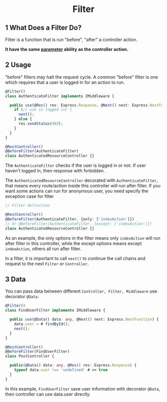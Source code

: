 <h1 align="center">Filter</h1>


## 1 What Does a Filter Do?

Filter is a function that is run "before", "after" a controller action.

<b>It have the same [parameter](controller.md) ability as the controller action.</b>


## 2 Usage


"before" filters may halt the request cycle.
A common "before" filter is one which requires that a user is logged in for an action to run.

```typescript
@Filter()
class AuthenticateFilter implements IMiddleware {

  public use(@Res() res: Express.Response, @Next() next: Express.NextFunction) {
    if (// use is logged in) {
      next();
    } else {
      res.sendStatus(403);
    }
  }
}

@RestController()
@BeforeFilter(AuthenticateFilter)
class AuthenticatedResourceController {}
```
The `AuthenticateFilter` checks if the user is logged in or not.
If user haven't logged in, then response with forbidden.

The `AuthenticatedResourceController` decorated with `AuthenticateFilter`,
that means every route/action inside this controller will run after filter.
If you want some actions can run for anonymous user, you need specify the exception case for filter

```typescript
// Filter definition

@RestController()
@BeforeFilter(AuthenticateFilter, {only: ['indexAction']})
// Or @BeforeFilter(AuthenticateFilter, {except: ['indexAction']})
class AuthenticatedResourceController {}
```
As an example, the only options in the filter means only `indexAction` will run after filter in this controller,
while the except options means except `indexAction`, others all run after filter.

In a filter, it is important to call `next()` to continue the call chains and request to the next `Filter` or `Controller`.


## 3 Data
You can pass data between different `Controller, Filter, Middleware` use decorator `@Data`.

```typescript
@Filter()
class FindUserFilter implements IMiddleware {

  public use(@Data() data: any, @Next() next: Express.NextFunction) {
    data.user = # findById();
    next();
  }
}

@RestController()
@BeforeFilter(FindUserFilter)
class PostController {

  public(@Data() data: any, @Res() res: Express.Response) {
    typeof data.user !== 'undefined' # => true
  }
}
```
In this example, `FindUserFilter` save user information with decorator `@Data`, then controller can use data.user directly.

